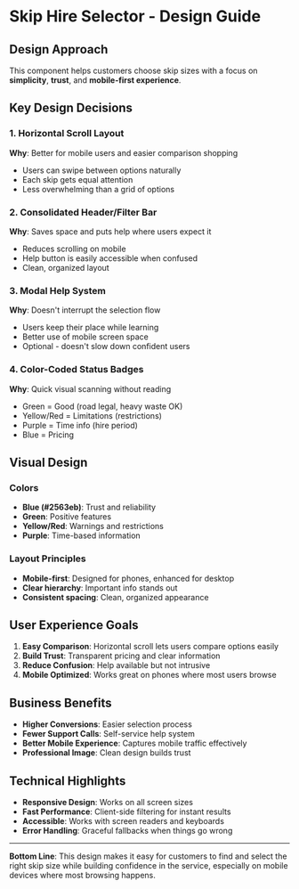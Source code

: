 # Skip Hire Selector - Design Guide

## Design Approach

This component helps customers choose skip sizes with a focus on **simplicity**, **trust**, and **mobile-first experience**.

## Key Design Decisions

### 1. Horizontal Scroll Layout

**Why**: Better for mobile users and easier comparison shopping

- Users can swipe between options naturally
- Each skip gets equal attention
- Less overwhelming than a grid of options

### 2. Consolidated Header/Filter Bar

**Why**: Saves space and puts help where users expect it

- Reduces scrolling on mobile
- Help button is easily accessible when confused
- Clean, organized layout

### 3. Modal Help System

**Why**: Doesn't interrupt the selection flow

- Users keep their place while learning
- Better use of mobile screen space
- Optional - doesn't slow down confident users

### 4. Color-Coded Status Badges

**Why**: Quick visual scanning without reading

- Green = Good (road legal, heavy waste OK)
- Yellow/Red = Limitations (restrictions)
- Purple = Time info (hire period)
- Blue = Pricing

## Visual Design

### Colors

- **Blue (#2563eb)**: Trust and reliability
- **Green**: Positive features
- **Yellow/Red**: Warnings and restrictions
- **Purple**: Time-based information

### Layout Principles

- **Mobile-first**: Designed for phones, enhanced for desktop
- **Clear hierarchy**: Important info stands out
- **Consistent spacing**: Clean, organized appearance

## User Experience Goals

1. **Easy Comparison**: Horizontal scroll lets users compare options easily
2. **Build Trust**: Transparent pricing and clear information
3. **Reduce Confusion**: Help available but not intrusive
4. **Mobile Optimized**: Works great on phones where most users browse

## Business Benefits

- **Higher Conversions**: Easier selection process
- **Fewer Support Calls**: Self-service help system
- **Better Mobile Experience**: Captures mobile traffic effectively
- **Professional Image**: Clean design builds trust

## Technical Highlights

- **Responsive Design**: Works on all screen sizes
- **Fast Performance**: Client-side filtering for instant results
- **Accessible**: Works with screen readers and keyboards
- **Error Handling**: Graceful fallbacks when things go wrong

---

**Bottom Line**: This design makes it easy for customers to find and select the right skip size while building confidence in the service, especially on mobile devices where most browsing happens.
